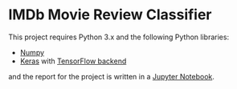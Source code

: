 # IMDb Movie Review Classifier

This project requires Python 3.x and the following Python libraries:

- [Numpy](http://www.numpy.org/)
- [Keras](https://keras.io/) with [TensorFlow backend](https://keras.io/backend/)

and the report for the project is written in a [Jupyter Notebook](http://ipython.org/notebook.html).